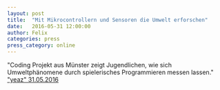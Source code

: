 ```yaml
---
layout: post
title:  "Mit Mikrocontrollern und Sensoren die Umwelt erforschen"
date:   2016-05-31 12:00:00
author: Felix
categories: press
press_category: online
---
```

"Coding Projekt aus Münster zeigt Jugendlichen, wie sich Umweltphänomene durch spielerisches Programmieren messen lassen."
<a href="https://www.yaez.com/">"yeaz" 31.05.2016</a>
